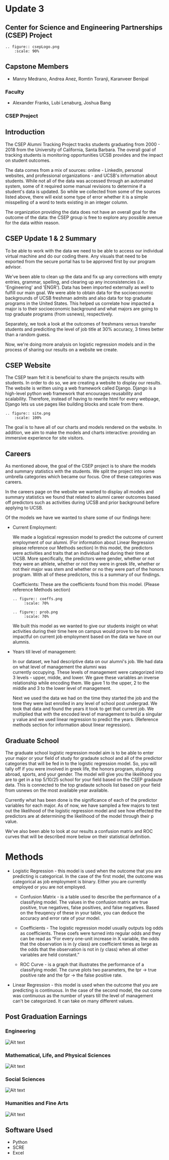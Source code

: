 # Update 3
## Center for Science and Engineering Partnerships (CSEP) Project
```{eval-rst}
.. figure:: csepLogo.png
    :scale: 90% 
```
## Capstone Members
* Manny Medrano, Andrea Anez, Romtin Toranji, Karanveer Benipal
### Faculty
* Alexander Franks, Lubi Lenaburg, Joshua Bang

### CSEP Project 

## Introduction
The CSEP Alumni Tracking Project tracks students graduating from  2000 - 2018 from the University of California, Santa Barbara. The overall goal of tracking students is monitoring opportunities UCSB provides and the impact on student outcomes. 

The data comes from a mix of sources: online - LinkedIn, personal websites, and professional organizations - and UCSB's information about students. While not all of the data was accessed through an automated system, some of it required some manual revisions to determine if a student's data is updated. So while we collected from some of the sources listed above, there will exist some type of error whether it is a simple misspelling of a word to texts existing in an integer column. 

The organization providing the data does not have an overall goal for the outcome of the data: the CSEP group is free to explore any possible avenue for the data within reason.  

## CSEP Update 1 & 2 Summary
To be able to work with the data we need to be able to access our individual virtual machine and do our coding there. Any visuals that need to be exported from the secure portal has to be approved first by our program advisor. 

We've been able to clean up the data and fix up any corrections with empty entries, grammar, spelling, and clearing up any inconsistencies (i.e. 'Engineering' and 'ENGR'). Data has been imported externally as well to fulfill our main goal. We were able to obtain data for the socioeconomic backgrounds of UCSB freshman admits and also data for top graduate programs in the United States. This helped us correlate how impacted a major is to their socioeconomic background and what majors are going to top graduate programs (from usnews), respectively. 

Separately, we took a look at the outcomes of freshmans versus transfer students and prediciting the level of job title at 30% accuracy, 3 times better than a random guess.

Now, we're doing more analysis on logistic regression models and in the process of sharing our results on a website we create.

## CSEP Website  
The CSEP team felt it is beneficial to share the projects results with students. In order to do so, we are creating a website to display our results. The website is written using a web framework called Django. Django is a high-level python web framework that encourages reusability and scalability. Therefore, instead of having to rewrite html for every webpage, Django lets us use pages like building blocks and scale from there. 
```{eval-rst}
.. figure:: site.png
    :scale: 100% 
```
The goal is to have all of our charts and models rendered on the website. In addition, we aim to make the models and charts interactive: providing an immersive experience for site visitors.  


## Careers 
   As mentioned above, the goal of the CSEP project is to share the models and summary statistics with the students. We split
   the project into some umbrella categories which became our focus. One of these categories was careers. 

   In the careers page on the website we wanted to display all models and summary statistics we found that related to alumni
   career outcomes based off predictors such as activities during UCSB and prior background before applying to UCSB. 

   Of the models we have we wanted to share some of our findings here:

   * Current Employment:
       
       We made a logistical regression model to predict the outcome of current employment of our alumni. (For information about
       Linear Regression please reference our Methods section)
       In this model, the predictors were activities and traits that an individual had during their time at UCSB. More 
       specifically, the predictors were gender, whether or not they were an athlete, whether or not they were in greek life, 
       whether or not their major was stem and whether or no they were part of the honors program. With all of these predictors, 
       this is a summary of our findings. 
       
       Coefficients: These are the coefficients found from this model. (Please reference Methods section)
       ```{eval-rst}
       .. figure:: coeffs.png
            :scale: 70% 
       ```
       
       ```{eval-rst}
       .. figure:: prob.png
            :scale: 70% 
       ```
       
       We built this model as we wanted to give our students insight on what activities during their time here on campus would
       prove to be most impactful on current job employment based on the data we have on our alumnis.
       
   * Years till level of management: 
      
      In our dataset, we had descriptive data on our alumni's job. We had data on what level of management the alumni was     
      currently occupying. These levels of management were categorized into 3 levels - upper, midde, and lower. We gave these
      variables an inverse relationship while encoding them. We gave 1 to the upper, 2 to the middle and 3 to the lower level of
      management. 
      
      Next we used the data we had on the time they started the job and the time they were last enrolled in any level of school
      post undergrad. We took that data and found the years it took to get that current job. We multiplied that with the encoded
      level of management to build a singular y value and we used linear regression to predict the years. (Reference methods
      section for information about linear regression).

## Graduate School
The graduate school logistic regression model aim is to be able to enter your major or your field of study for gradaute school and all of the predictor categories that will be fed in to the logistic regression model. So, you will tally off if you were involved in greek life, the honors program, studying abroad, sports, and your gender. The model will give you the likelihood you are to get in a top 5/10/25 school for your field based on the CSEP gradaute data. This is connected to the top gradaute schools list based on your field from usnews on the most available year available. 

Currently what has been done is the significance of each of the predictor variables for each major. As of now, we have sampled a few majors to test out the likelihood of the logistic regression model and see how effected the predictors are at determining the likelihood of the model through their p value. 

We've also been able to look at our results a confusion matrix and ROC curves that will be described more below on their statistical definition.

# Methods 
* Logistic Regression - this model is used when the outcome that you are predicting is categorical.
     In the case of the first model, the outcome was categorical as job employment is binary. Either you are currently employed 
     or you are not employed. 
     
     * Confusion Matrix - is a table used to describe the performance of a classifying model. The values in the confusion matrix
       are true positive, true negatives, false positives, and false negatives. Based on the freuqency of these in your table, you
       can deduce the accuracy and error rate of your model.
       
     * Coefficients - The logistic regression model usually outputs log odds as coefficients. These coefs were turned into regular
       odds and they can be read as “For every one-unit increase in X variable, the odds that the observation is in (y class) are
       coefficient times as large as the odds that the observation is not in (y class) when all other variables are held constant.”

     * ROC Curve - is a graph that illustrates the performance of a classifying model. The curve plots two parameters, the tpr →
       true positive rate and the fpr → the false positive rate.

* Linear Regression - this model is used when the outcome that you are predicting is continuous.
     In the case of the second model, the out come was continuous as the number of years till the level of management can't be 
     categorized. It can take on many different values. 

## Post Graduation Earnings 

### Engineering 
![Alt text](./eng_first.svg)

### Mathematical, Life, and Physical Sciences 
![Alt text](./math_and_physical.svg)

### Social Sciences 
![Alt text](./social_salary.svg)

### Humanities and Fine Arts 
![Alt text](./human_sal.svg)


## Software Used
* Python
* SCRE
* Excel

